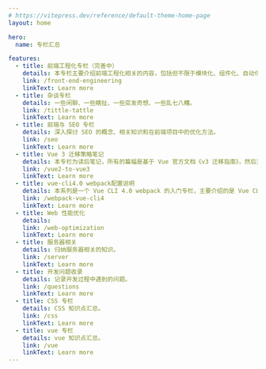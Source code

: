 ```yaml
---
# https://vitepress.dev/reference/default-theme-home-page
layout: home

hero:
  name: 专栏汇总

features:
  - title: 前端工程化专栏（完善中）
    details: 本专栏主要介绍前端工程化相关的内容，包括但不限于模块化、组件化、自动化构建、代码规范、性能优化等。
    link: /front-end-engineering
    linkText: Learn more
  - title: 杂谈专栏
    details: 一些闲聊、一些瞎扯、一些突发奇想、一些乱七八糟。
    link: /tittle-tattle
    linkText: Learn more
  - title: 前端与 SEO 专栏
    details: 深入探讨 SEO 的概念、相关知识和在前端项目中的优化方法。
    link: /seo
    linkText: Learn more
  - title: Vue 3 迁移策略笔记
    details: 本专栏为读后笔记，所有的篇幅是基于 Vue 官方文档《v3 迁移指南》，然后对相关的知识点做了补充和列举。
    link: /vue2-to-vue3
    linkText: Learn more
  - title: vue-cli4.0 webpack配置说明
    details: 本系列是一个 Vue CLI 4.0 webpack 的入门专栏，主要介绍的是 Vue CLI 4.0 webpack 基础内容，将会结合 Vue CLI 4.0 的官方文档，对 Vue CLI 4.0 的 webpack 的一些常用配置属性进行讲解。
    link: /webpack-vue-cli4
    linkText: Learn more
  - title: Web 性能优化
    details:
    link: /web-optimization
    linkText: Learn more
  - title: 服务器相关
    details: 归纳服务器相关的知识。
    link: /server
    linkText: Learn more
  - title: 开发问题收录
    details: 记录开发过程中遇到的问题。
    link: /questions
    linkText: Learn more
  - title: CSS 专栏
    details: CSS 知识点汇总。
    link: /css
    linkText: Learn more
  - title: vue 专栏
    details: vue 知识点汇总。
    link: /vue
    linkText: Learn more
---
```

